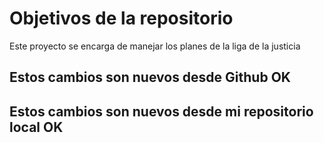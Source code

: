 # Objetivos de la repositorio

Este proyecto se encarga de manejar los planes de la liga de la justicia


## Estos cambios son nuevos desde Github OK
## Estos cambios son nuevos desde mi repositorio local OK

